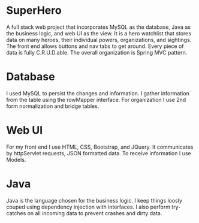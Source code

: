 # SuperHero
A full stack web project that incorporates MySQL as the database, Java as the business logic, and web UI as the view.  It is a hero watchlist that stores data on many heroes, their individual powers, organizations, and sightings.  The front end allows buttons and nav tabs to get around.  Every piece of data is fully C.R.U.D.able.  The overall organization is Spring MVC pattern.

# Database 
I used MySQL to persist the changes and information. I gather information from the table using the rowMapper interface.  For organization I use 2nd form normalization and bridge tables.

# Web UI
For my front end I use HTML, CSS, Bootstrap, and JQuery.  It communicates by httpServlet requests, JSON formatted data.  To receive information I use Models.
# Java
Java is the language chosen for the business logic.  I keep things loosly couped using dependency injection with interfaces.  I also perform try-catches on all incoming data to prevent crashes and dirty data.
